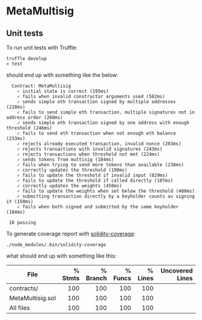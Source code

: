 # MetaMultisig


## Unit tests

To run unit tests with Truffle:

```
truffle develop
> test
```

should end up with something like the below:

```
  Contract: MetaMultisig
    ✓ initial state is correct (195ms)
    ✓ fails when invalid constructor arguments used (582ms)
    ✓ sends simple eth transaction signed by multiple addresses (218ms)
    ✓ fails to send simple eth transaction, multiple signatures not in address order (268ms)
    ✓ sends simple eth transaction signed by one address with enough threshold (246ms)
    ✓ fails to send eth transaction when not enough eth balance (233ms)
    ✓ rejects already executed transaction, invalid nonce (203ms)
    ✓ rejects transactions with invalid signatures (243ms)
    ✓ rejects transactions when threshold not met (224ms)
    ✓ sends tokens from multisig (184ms)
    ✓ fails when trying to send more tokens than available (238ms)
    ✓ correctly updates the threshold (190ms)
    ✓ fails to update the threshold if invalid input (829ms)
    ✓ fails to update the threshold if called directly (107ms)
    ✓ correctly updates the weights (450ms)
    ✓ fails to update the weights when set below the threshold (400ms)
    ✓ submitting transaction directly by a keyholder counts as signing it (150ms)
    ✓ fails when both signed and submitted by the same keyholder (184ms)

 18 passing
```

To generate coverage report with [solidity-coverage](https://github.com/sc-forks/solidity-coverage): 

```
./node_modules/.bin/solidity-coverage
```

what should end up with something like this:

| File                |   % Stmts  |  % Branch  |   % Funcs  |   % Lines  | Uncovered Lines  |
| ------------------- | ---------: | ---------: | ---------: | ---------: | ---------------: |
| contracts/          |       100  |       100  |       100  |       100  |                  |
|  MetaMultisig.sol   |       100  |       100  |       100  |       100  |                  |
| All files           |       100  |       100  |       100  |       100  |                  |


